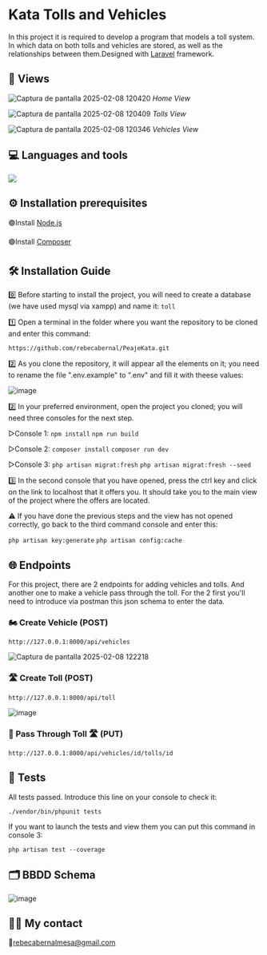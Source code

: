 # Kata Tolls and Vehicles
In this project it is required to develop a program that models a toll system. In which data on both tolls and vehicles are stored, as well as the relationships between them.Designed with [Laravel](https://laravel.com) framework. 

## 👀 Views

![Captura de pantalla 2025-02-08 120420](https://github.com/user-attachments/assets/7959b24a-69a7-4f30-9f7e-2ce1e839e2e8)
*Home View*

![Captura de pantalla 2025-02-08 120409](https://github.com/user-attachments/assets/42dc5a66-b998-4047-8606-49eed0cdfd4d)
*Tolls View*

![Captura de pantalla 2025-02-08 120346](https://github.com/user-attachments/assets/7b451383-ca98-417c-a902-89a87f589734)
*Vehicles View*

## 💻 Languages ​​and tools  
![](https://skillicons.dev/icons?i=html,css,php,laravel,git,github,vscode,)

## ⚙️ Installation prerequisites
🟢Install [Node.js](https://nodejs.org/en/download/source-code)

🟢Install [Composer](https://getcomposer.org/download/)

## 🛠️ Installation Guide 
0️⃣ Before starting to install the project, you will need to create a database (we have used mysql via xampp) and name it: `toll` 

1️⃣ Open a terminal in the folder where you want the repository to be cloned and enter this command:

`https://github.com/rebecabernal/PeajeKata.git`

2️⃣ As you clone the repository, it will appear all the elements on it; you need to rename the file ".env.example" to ".env" and fill it with theese values:

![image](https://github.com/user-attachments/assets/fcf2231b-cd02-42de-9922-c45e4485aa2a)

2️⃣ In your preferred environment, open the project you cloned; you will need three consoles for the next step.

▷Console 1:
    `npm install` `npm run build`
    
▷Console 2:
    `composer install` `composer run dev`
    
▷Console 3: 
    `php artisan migrat:fresh`
    `php artisan migrat:fresh --seed`
    
3️⃣ In the second console that you have opened, press the ctrl key and click on the link to localhost that it offers you. It should take you to the main view of the project where the offers are located.

⚠️ If you have done the previous steps and the view has not opened correctly, go back to the third command console and enter this:

`php artisan key:generate` `php artisan config:cache` 

## 🌐 Endpoints 
For this project, there are 2 endpoints for adding vehicles and tolls. And another one to make a vehicle pass through the toll. For the 2 first you'll need to introduce via postman this json schema to enter the data.

### 🏍️ Create Vehicle (POST)
`http://127.0.0.1:8000/api/vehicles`

![Captura de pantalla 2025-02-08 122218](https://github.com/user-attachments/assets/f63462c4-6cc2-4204-af69-60e56a678c42)

### 🛣️ Create Toll (POST)
`http://127.0.0.1:8000/api/toll`

![image](https://github.com/user-attachments/assets/6d42546e-752c-4383-95eb-29a55292ca9d)

### 🚚 Pass Through Toll 🛣️ (PUT)
`http://127.0.0.1:8000/api/vehicles/id/tolls/id`

## 🧪 Tests 
All tests passed. Introduce this line on your console to check it:

`./vendor/bin/phpunit tests`

If you want to launch the tests and view them you can put this command in console 3:

`php artisan test --coverage` 


## 🗂️ BBDD Schema

![image](https://github.com/user-attachments/assets/9379ef24-19d9-484d-b8ab-e9a683b8ec59)


## 👩‍💻  My contact

📧rebecabernalmesa@gmail.com
